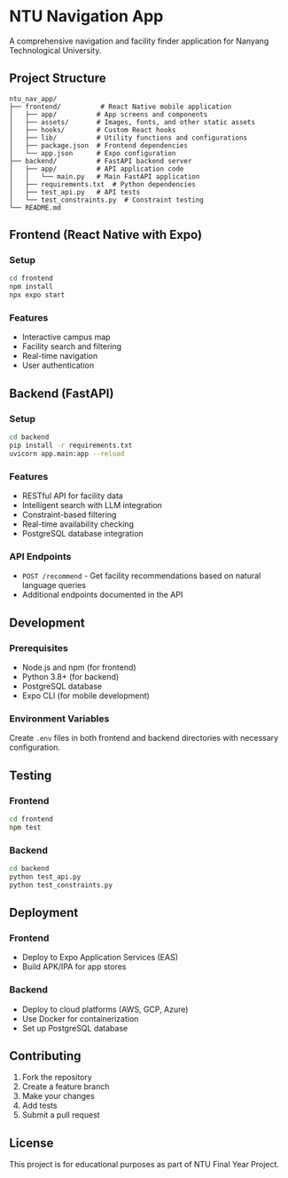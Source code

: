 # NTU Navigation App

A comprehensive navigation and facility finder application for Nanyang Technological University.

## Project Structure

```
ntu_nav_app/
├── frontend/          # React Native mobile application
│   ├── app/          # App screens and components
│   ├── assets/       # Images, fonts, and other static assets
│   ├── hooks/        # Custom React hooks
│   ├── lib/          # Utility functions and configurations
│   ├── package.json  # Frontend dependencies
│   └── app.json      # Expo configuration
├── backend/          # FastAPI backend server
│   ├── app/          # API application code
│   │   └── main.py   # Main FastAPI application
│   ├── requirements.txt  # Python dependencies
│   ├── test_api.py   # API tests
│   └── test_constraints.py  # Constraint testing
└── README.md
```

## Frontend (React Native with Expo)

### Setup
```bash
cd frontend
npm install
npx expo start
```

### Features
- Interactive campus map
- Facility search and filtering
- Real-time navigation
- User authentication

## Backend (FastAPI)

### Setup
```bash
cd backend
pip install -r requirements.txt
uvicorn app.main:app --reload
```

### Features
- RESTful API for facility data
- Intelligent search with LLM integration
- Constraint-based filtering
- Real-time availability checking
- PostgreSQL database integration

### API Endpoints
- `POST /recommend` - Get facility recommendations based on natural language queries
- Additional endpoints documented in the API

## Development

### Prerequisites
- Node.js and npm (for frontend)
- Python 3.8+ (for backend)
- PostgreSQL database
- Expo CLI (for mobile development)

### Environment Variables
Create `.env` files in both frontend and backend directories with necessary configuration.

## Testing

### Frontend
```bash
cd frontend
npm test
```

### Backend
```bash
cd backend
python test_api.py
python test_constraints.py
```

## Deployment

### Frontend
- Deploy to Expo Application Services (EAS)
- Build APK/IPA for app stores

### Backend
- Deploy to cloud platforms (AWS, GCP, Azure)
- Use Docker for containerization
- Set up PostgreSQL database

## Contributing

1. Fork the repository
2. Create a feature branch
3. Make your changes
4. Add tests
5. Submit a pull request

## License

This project is for educational purposes as part of NTU Final Year Project.